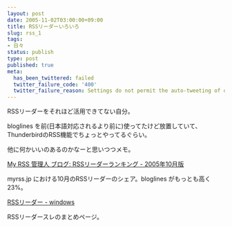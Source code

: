```yaml
---
layout: post
date: 2005-11-02T03:00:00+09:00
title: RSSリーダーいろいろ
slug: rss_1
tags:
- 日々
status: publish
type: post
published: true
meta:
  has_been_twittered: failed
  twitter_failure_code: '400'
  twitter_failure_reason: Settings do not permit the auto-tweeting of old posts
---
```

RSSリーダーをそれほど活用できてない自分。

bloglines を前(日本語対応されるより前に)使ってたけど放置していて、 ThunderbirdのRSS機能でちょっとやってるぐらい。

他に何かいいのあるのかなーと思いつつメモ。

<a href="http://blog.myrss.jp/archives/2005/11/rss_200510.html">My RSS 管理人 ブログ: RSSリーダーランキング - 2005年10月版</a>

myrss.jp における10月のRSSリーダーのシェア。bloglines がもっとも高く23%。

<a href="http://www.wikiroom.com/windows/?RSS%A5%EA%A1%BC%A5%C0%A1%BC">RSSリーダー - windows</a>

RSSリーダースレのまとめページ。

